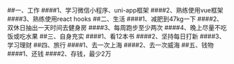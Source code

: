 ##一、工作
####1、学习微信小程序、uni-app框架
####2、熟练使用vue框架
####3、熟练使用react hooks
##二、生活
####1、减肥到47kg一下
####2、双休日抽出一天时间去健身房
####3、每周跑步至少两次
####4、晚上尽量不吃饭或吃水果
##三、自身充实
####1、看12本书
####2、坚持每日打新
####3、学习理财
##四、旅行
####1、去一次上海
####2、去一次威海
##五、钱物
####1、还钱
####2、存钱，最少2万

